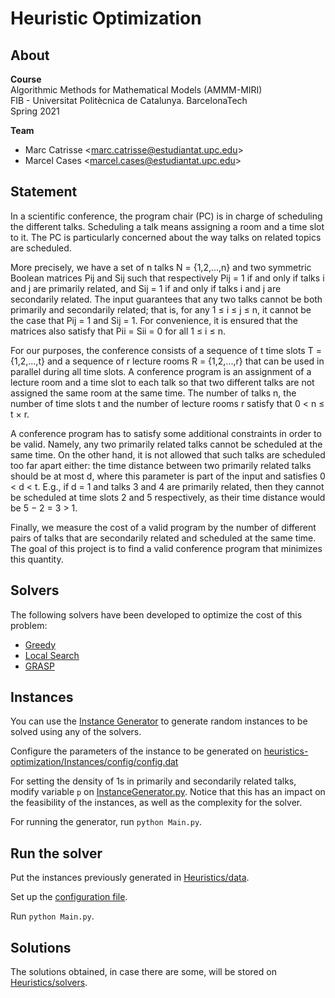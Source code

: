 # Heuristic Optimization

## About

**Course**  
Algorithmic Methods for Mathematical Models (AMMM-MIRI)  
FIB - Universitat Politècnica de Catalunya. BarcelonaTech  
Spring 2021

**Team**  
* Marc Catrisse
&lt;marc.catrisse@estudiantat.upc.edu&gt;
* Marcel Cases
&lt;marcel.cases@estudiantat.upc.edu&gt;

## Statement

In a scientific conference, the program chair (PC) is in charge of scheduling the different talks. Scheduling a talk means assigning a room and a time slot to it. The PC is particularly concerned about the way talks on related topics are scheduled.

More precisely, we have a set of n talks N = {1,2,...,n} and two symmetric Boolean matrices Pij and Sij such that respectively Pij = 1 if and only if talks i and j are primarily related, and Sij = 1 if and only if talks i and j are secondarily related. The input guarantees that any two talks cannot be both primarily and secondarily related; that is, for any 1 ≤ i ≤ j ≤ n, it cannot be the case that Pij = 1 and Sij = 1. For convenience, it is ensured that the matrices also satisfy that Pii = Sii = 0 for all 1 ≤ i ≤ n.

For our purposes, the conference consists of a sequence of t time slots T = {1,2,...,t} and a sequence of r lecture rooms R = {1,2,...,r} that can be used in parallel during all time slots. A conference program is an assignment of a lecture room and a time slot to each talk so that two different talks are not assigned the same room at the same time. The number of talks n, the number of time slots t and the number of lecture rooms r satisfy that 0 < n ≤ t × r.

A conference program has to satisfy some additional constraints in order to be valid. Namely, any two primarily related talks cannot be scheduled at the same time. On the other hand, it is not allowed that such talks are scheduled too far apart either: the time distance between two primarily related talks should be at most d, where this parameter is part of the input and satisfies 0 < d < t. E.g., if d = 1 and talks 3 and 4 are primarily related, then they cannot be scheduled at time slots 2 and 5 respectively, as their time distance would be 5 − 2 = 3 > 1.

Finally, we measure the cost of a valid program by the number of different pairs of talks that are secondarily related and scheduled at the same time. The goal of this project is to find a valid conference program that minimizes this quantity.

## Solvers

The following solvers have been developed to optimize the cost of this problem:
* [Greedy](Heuristics/solvers/solver_Greedy.py)
* [Local Search](Heuristics/solvers/localSearch.py)
* [GRASP](Heuristics/solvers/solver_GRASP.py)

## Instances

You can use the [Instance Generator](Instances/InstanceGenerator.py) to generate random instances to be solved using any of the solvers.

Configure the parameters of the instance to be generated on [heuristics-optimization/Instances/config/config.dat](heuristics-optimization/Instances/config/config.dat)

For setting the density of 1s in primarily and secondarily related talks, modify variable `p` on [InstanceGenerator.py](Instances/InstanceGenerator.py). Notice that this has an impact on the feasibility of the instances, as well as the complexity for the solver.

For running the generator, run `python Main.py`.

## Run the solver

Put the instances previously generated in [Heuristics/data](Heuristics/data).

Set up the [configuration file](Heuristics/config/config.dat).

Run `python Main.py`.

## Solutions

The solutions obtained, in case there are some, will be stored on [Heuristics/solvers](Heuristics/solvers).

